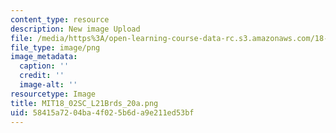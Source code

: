 ```yaml
---
content_type: resource
description: New image Upload
file: /media/https%3A/open-learning-course-data-rc.s3.amazonaws.com/18-02sc-multivariable-calculus-fall-2010/58415a7204ba4f025b6da9e211ed53bf_MIT18_02SC_L21Brds_20a.png
file_type: image/png
image_metadata:
  caption: ''
  credit: ''
  image-alt: ''
resourcetype: Image
title: MIT18_02SC_L21Brds_20a.png
uid: 58415a72-04ba-4f02-5b6d-a9e211ed53bf
---
```

